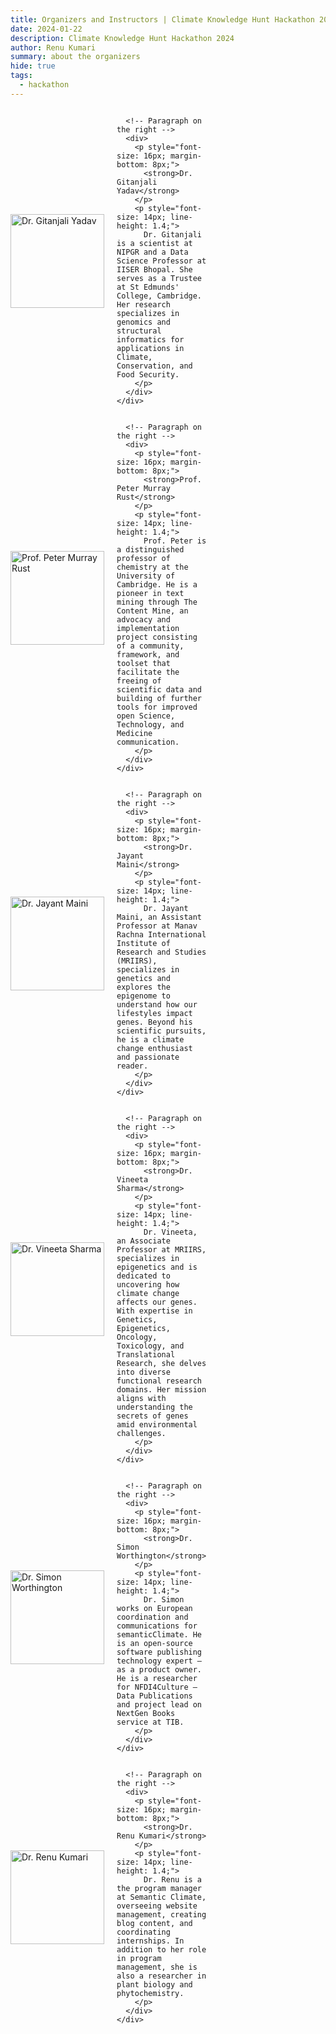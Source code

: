 ```yaml
---
title: Organizers and Instructors | Climate Knowledge Hunt Hackathon 2024
date: 2024-01-22
description: Climate Knowledge Hunt Hackathon 2024
author: Renu Kumari
summary: about the organizers
hide: true
tags:
  - hackathon
---
```



<div style="display: flex; flex-wrap: wrap; justify-content: space-between; margin-bottom: 20px;">

  <!-- Person 1 -->
  <div style="flex: 0 0 48%; margin-bottom: 20px;">
    <div style="display: flex; align-items: center;">
      <!-- Image on the left (Person 1) -->
      <img src="/p/static/img/GY_photo.png" alt="Dr. Gitanjali Yadav" style="width: 150px; height: 150px; object-fit: cover; margin-right: 20px;">

      <!-- Paragraph on the right -->
      <div>
        <p style="font-size: 16px; margin-bottom: 8px;">
          <strong>Dr. Gitanjali Yadav</strong>
        </p>
        <p style="font-size: 14px; line-height: 1.4;">
          Dr. Gitanjali is a scientist at NIPGR and a Data Science Professor at IISER Bhopal. She serves as a Trustee at St Edmunds' College, Cambridge. Her research specializes in genomics and structural informatics for applications in Climate, Conservation, and Food Security.
        </p>
      </div>
    </div>
  </div>

  <!-- Person 2 -->
  <div style="flex: 0 0 48%; margin-bottom: 20px;">
    <div style="display: flex; align-items: center;">
      <!-- Image on the left (Person 2) -->
      <img src="/p/static/img/PMR_photo.png" alt="Prof. Peter Murray Rust" style="width: 150px; height: 150px; object-fit: cover; margin-right: 20px;">

      <!-- Paragraph on the right -->
      <div>
        <p style="font-size: 16px; margin-bottom: 8px;">
          <strong>Prof. Peter Murray Rust</strong>
        </p>
        <p style="font-size: 14px; line-height: 1.4;">
          Prof. Peter is a distinguished professor of chemistry at the University of Cambridge. He is a pioneer in text mining through The Content Mine, an advocacy and implementation project consisting of a community, framework, and toolset that facilitate the freeing of scientific data and building of further tools for improved open Science, Technology, and Medicine communication.
        </p>
      </div>
    </div>
  </div>

  <!-- Person 3 -->
  <div style="flex: 0 0 48%; margin-bottom: 20px;">
    <div style="display: flex; align-items: center;">
      <!-- Image on the left (Person 3) -->
      <img src="/p/static/img/jayant_maini.jpg" alt="Dr. Jayant Maini" style="width: 150px; height: 150px; object-fit: cover; margin-right: 20px;">

      <!-- Paragraph on the right -->
      <div>
        <p style="font-size: 16px; margin-bottom: 8px;">
          <strong>Dr. Jayant Maini</strong>
        </p>
        <p style="font-size: 14px; line-height: 1.4;">
          Dr. Jayant Maini, an Assistant Professor at Manav Rachna International Institute of Research and Studies (MRIIRS), specializes in genetics and explores the epigenome to understand how our lifestyles impact genes. Beyond his scientific pursuits, he is a climate change enthusiast and passionate reader.
        </p>
      </div>
    </div>
  </div>

  <!-- Person 4 -->
  <div style="flex: 0 0 48%; margin-bottom: 20px;">
    <div style="display: flex; align-items: center;">
      <!-- Image on the left (Person 4) -->
      <img src="/p/static/img/vineeta_sharma.jpg" alt="Dr. Vineeta Sharma" style="width: 150px; height: 150px; object-fit: cover; margin-right: 20px;">

      <!-- Paragraph on the right -->
      <div>
        <p style="font-size: 16px; margin-bottom: 8px;">
          <strong>Dr. Vineeta Sharma</strong>
        </p>
        <p style="font-size: 14px; line-height: 1.4;">
          Dr. Vineeta, an Associate Professor at MRIIRS, specializes in epigenetics and is dedicated to uncovering how climate change affects our genes. With expertise in Genetics, Epigenetics, Oncology, Toxicology, and Translational Research, she delves into diverse functional research domains. Her mission aligns with understanding the secrets of genes amid environmental challenges.
        </p>
      </div>
    </div>
  </div>

  <!-- Person 5 -->
  <div style="flex: 0 0 48%; margin-bottom: 20px;">
    <div style="display: flex; align-items: center;">
      <!-- Image on the left (Person 5) -->
      <img src="/p/static/img/simon_worthington.jpg" alt="Dr. Simon Worthington" style="width: 150px; height: 150px; object-fit: cover; margin-right: 20px;">

      <!-- Paragraph on the right -->
      <div>
        <p style="font-size: 16px; margin-bottom: 8px;">
          <strong>Dr. Simon Worthington</strong>
        </p>
        <p style="font-size: 14px; line-height: 1.4;">
          Dr. Simon works on European coordination and communications for semanticClimate. He is an open-source software publishing technology expert – as a product owner. He is a researcher for NFDI4Culture – Data Publications and project lead on NextGen Books service at TIB.
        </p>
      </div>
    </div>
  </div>

  <!-- Person 6 -->
  <div style="flex: 0 0 48%; margin-bottom: 20px;">
    <div style="display: flex; align-items: center;">
      <!-- Image on the left (Person 6) -->
      <img src="/p/static/img/Renu.jpg" alt="Dr. Renu Kumari" style="width: 150px; height: 150px; object-fit: cover; margin-right: 20px;">

      <!-- Paragraph on the right -->
      <div>
        <p style="font-size: 16px; margin-bottom: 8px;">
          <strong>Dr. Renu Kumari</strong>
        </p>
        <p style="font-size: 14px; line-height: 1.4;">
          Dr. Renu is a the program manager at Semantic Climate, overseeing website management, creating blog content, and coordinating internships. In addition to her role in program management, she is also a researcher in plant biology and phytochemistry.
        </p>
      </div>
    </div>
  </div>
<style>
  @media screen and (max-width: 450px) {
    div[style*="flex: 0 0 48%"] {
      flex: 0 0 100%;
    }
  }
</style>
</div>


